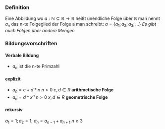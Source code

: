 ### Definition
Eine Abbildung wo $a: \mathbb{N} \subseteq \mathbb{R} \rightarrow \mathbb{R}$
heißt unendliche Folge über $\mathbb{R}$
man nennt $a_n$ das n-te Folgeglied der Folge a
man schreibt: $a=\{a_1; a_2; a_3; ...\}$
*Es gibt auch Folgen über andere Mengen*

### Bildungsvorschriften
#### Verbale Bildung
- $a_n$ ist die n-te Primzahl

#### explizit
- $a_n = c + d * n$          $n>0$          $c, d \in R$    **arithmetische Folge**
- $a_n = d*x^n$               $n>0$         $x,d \in R$    **geometrische Folge**

#### rekursiv
$a_1 = 1; a_2 = 1;$
$a_n = a_{n-1} + a_{n+1}$                 $n\geq3$
